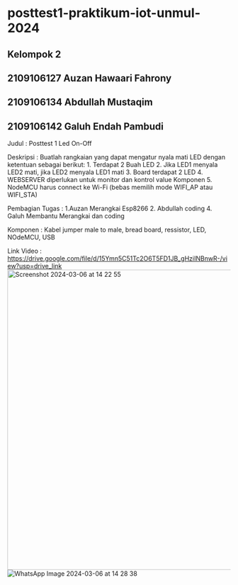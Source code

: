 # posttest1-praktikum-iot-unmul-2024

## Kelompok 2
## 2109106127 Auzan Hawaari Fahrony
## 2109106134 Abdullah Mustaqim
## 2109106142 Galuh Endah Pambudi

Judul : Posttest 1 Led On-Off

Deskripsi : Buatlah rangkaian yang dapat mengatur nyala mati LED dengan ketentuan sebagai berikut:
            1. Terdapat 2 Buah LED
            2. Jika LED1 menyala LED2 mati, jika LED2 menyala LED1 mati
            3. Board terdapat 2 LED
            4. WEBSERVER diperlukan untuk monitor dan kontrol value Komponen
            5. NodeMCU harus connect ke Wi-Fi (bebas memilih mode WIFI_AP atau WIFI_STA)
            
Pembagian Tugas : 1.Auzan Merangkai Esp8266
                  2. Abdullah coding
                  4. Galuh Membantu Merangkai dan coding

Komponen : Kabel jumper male to male, bread board, ressistor, LED, NOdeMCU, USB

Link Video : https://drive.google.com/file/d/15Ymn5C51Tc2O6T5FD1JB_gHziINBnwR-/view?usp=drive_link 
<img width="678" alt="Screenshot 2024-03-06 at 14 22 55" src="https://github.com/auzanhawaar1/posttest1-praktikum-iot-unmul-2024/assets/113401118/f3e48560-b660-4bdd-a354-c7a79bd7a8a8">
![WhatsApp Image 2024-03-06 at 14 28 38](https://github.com/auzanhawaar1/posttest1-praktikum-iot-unmul-2024/assets/113401118/bc9cf806-74ac-476d-9cc2-1f33ac519959)

